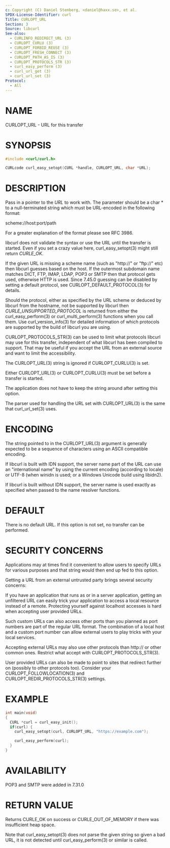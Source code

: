 ```yaml
---
c: Copyright (C) Daniel Stenberg, <daniel@haxx.se>, et al.
SPDX-License-Identifier: curl
Title: CURLOPT_URL
Section: 3
Source: libcurl
See-also:
  - CURLINFO_REDIRECT_URL (3)
  - CURLOPT_CURLU (3)
  - CURLOPT_FORBID_REUSE (3)
  - CURLOPT_FRESH_CONNECT (3)
  - CURLOPT_PATH_AS_IS (3)
  - CURLOPT_PROTOCOLS_STR (3)
  - curl_easy_perform (3)
  - curl_url_get (3)
  - curl_url_set (3)
Protocol:
  - All
---
```


# NAME

CURLOPT_URL - URL for this transfer

# SYNOPSIS

~~~c
#include <curl/curl.h>

CURLcode curl_easy_setopt(CURL *handle, CURLOPT_URL, char *URL);
~~~

# DESCRIPTION

Pass in a pointer to the *URL* to work with. The parameter should be a
char * to a null-terminated string which must be URL-encoded in the following
format:

scheme://host:port/path

For a greater explanation of the format please see RFC 3986.

libcurl does not validate the syntax or use the URL until the transfer is
started. Even if you set a crazy value here, curl_easy_setopt(3) might
still return *CURLE_OK*.

If the given URL is missing a scheme name (such as "http://" or "ftp://" etc)
then libcurl guesses based on the host. If the outermost subdomain name
matches DICT, FTP, IMAP, LDAP, POP3 or SMTP then that protocol gets used,
otherwise HTTP is used. Since 7.45.0 guessing can be disabled by setting a
default protocol, see CURLOPT_DEFAULT_PROTOCOL(3) for details.

Should the protocol, either as specified by the URL scheme or deduced by
libcurl from the hostname, not be supported by libcurl then
*CURLE_UNSUPPORTED_PROTOCOL* is returned from either the curl_easy_perform(3)
or curl_multi_perform(3) functions when you call them. Use
curl_version_info(3) for detailed information of which protocols are supported
by the build of libcurl you are using.

CURLOPT_PROTOCOLS_STR(3) can be used to limit what protocols libcurl may
use for this transfer, independent of what libcurl has been compiled to
support. That may be useful if you accept the URL from an external source and
want to limit the accessibility.

The CURLOPT_URL(3) string is ignored if CURLOPT_CURLU(3) is set.

Either CURLOPT_URL(3) or CURLOPT_CURLU(3) must be set before a
transfer is started.

The application does not have to keep the string around after setting this
option.

The parser used for handling the URL set with CURLOPT_URL(3) is the same
that curl_url_set(3) uses.

# ENCODING

The string pointed to in the CURLOPT_URL(3) argument is generally
expected to be a sequence of characters using an ASCII compatible encoding.

If libcurl is built with IDN support, the server name part of the URL can use
an "international name" by using the current encoding (according to locale) or
UTF-8 (when winidn is used; or a Windows Unicode build using libidn2).

If libcurl is built without IDN support, the server name is used exactly as
specified when passed to the name resolver functions.

# DEFAULT

There is no default URL. If this option is not set, no transfer can be
performed.

# SECURITY CONCERNS

Applications may at times find it convenient to allow users to specify URLs
for various purposes and that string would then end up fed to this option.

Getting a URL from an external untrusted party brings several security
concerns:

If you have an application that runs as or in a server application, getting an
unfiltered URL can easily trick your application to access a local resource
instead of a remote. Protecting yourself against localhost accesses is hard
when accepting user provided URLs.

Such custom URLs can also access other ports than you planned as port numbers
are part of the regular URL format. The combination of a local host and a
custom port number can allow external users to play tricks with your local
services.

Accepting external URLs may also use other protocols than http:// or other
common ones. Restrict what accept with CURLOPT_PROTOCOLS_STR(3).

User provided URLs can also be made to point to sites that redirect further on
(possibly to other protocols too). Consider your
CURLOPT_FOLLOWLOCATION(3) and CURLOPT_REDIR_PROTOCOLS_STR(3) settings.

# EXAMPLE

~~~c
int main(void)
{
  CURL *curl = curl_easy_init();
  if(curl) {
    curl_easy_setopt(curl, CURLOPT_URL, "https://example.com");

    curl_easy_perform(curl);
  }
}
~~~

# AVAILABILITY

POP3 and SMTP were added in 7.31.0

# RETURN VALUE

Returns CURLE_OK on success or CURLE_OUT_OF_MEMORY if there was insufficient
heap space.

Note that curl_easy_setopt(3) does not parse the given string so given a
bad URL, it is not detected until curl_easy_perform(3) or similar is
called.
